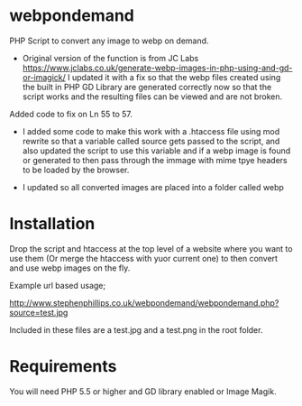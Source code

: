 # webpondemand
PHP Script to convert any image to webp on demand.

* Original version of the function is from JC Labs https://www.jclabs.co.uk/generate-webp-images-in-php-using-and-gd-or-imagick/ I updated it with a fix so that the webp files created using the built in PHP GD Library are generated correctly now so that the script works and the resulting files can be viewed and are not broken.

Added code to fix on Ln 55 to 57.

* I added some code to make this work with a .htaccess file using mod rewrite so that a variable called source gets passed to the script, and also updated the script to use this variable and if a webp image is found or generated to then pass through the immage with mime tpye headers to be loaded by the browser.

* I updated so all converted images are placed into a folder called webp

Installation
============
Drop the script and htaccess at the top level of a website where you want to use them (Or merge the htaccess with yuor current one) to then convert and use webp images on the fly.

Example url based usage;

http://www.stephenphillips.co.uk/webpondemand/webpondemand.php?source=test.jpg

Included in these files are a test.jpg and a test.png in the root folder.

Requirements
============
You will need PHP 5.5 or higher and GD library enabled or Image Magik.
